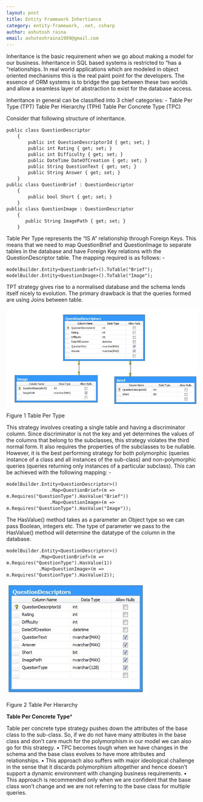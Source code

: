 ```yaml
---
layout: post
title: Entity Framework Inhertiance
category: entity-framework, .net, csharp 
author: ashutosh raina
email: ashutoshraina1989@gmail.com
---
```


Inheritance is the basic requirement when we go about making a model for our business. Inheritance in SQL based systems is restricted to “has a “relationships. In real world applications which are modeled in object oriented mechanisms this is the real paint point for the developers. The essence of ORM systems is to bridge the gap between these two worlds and allow a seamless layer of abstraction to exist for the database access.
<!--excerpt-->

 Inheritance in general can be classified into 3 chief categories: - 
Table Per Type (TPT)
Table Per Hierarchy (TPH)
Table Per Concrete Type (TPC)

Consider that following structure of inheritance.

    public class QuestionDescriptor
        {
            public int QuestionDescriptorId { get; set; }
            public int Rating { get; set; }
            public int Difficulty { get; set; }
            public DateTime DateOfCreation { get; set; }
            public String QuestionText { get; set; }
            public String Answer { get; set; }        
        }
    public class QuestionBrief : QuestionDescriptor
        {
            public bool Short { get; set; }
        }
    public class QuestionImage : QuestionDescriptor
        {
           public String ImagePath { get; set; }
        }

Table Per Type represents the “IS A” relationship through Foreign Keys. This means that we need to map QuestionBrief and QuestionImage to separate tables in the database and have Foreign Key relations with the QuestionDescriptor table.
The mapping required is as follows: -

    modelBuilder.Entity<QuestionBrief>().ToTable("Brief");
    modelBuilder.Entity<QuestionImage>().ToTable("Image");

TPT strategy gives rise to a normalised database and the schema lends itself nicely to evolution. The primary drawback is that the queries formed are using Joins between table.

![Table Per Type](/stylesheets/images/posts/r1.jpg "Table Per Type")

Figure 1 Table Per Type

This strategy involves creating a single table and having a discriminator column. Since discriminator is not the key and yet determines the values of the columns that belong to the subclasses, this strategy violates the third normal form. It also requires the properties of the subclasses to be nullable. However, it is the best performing strategy for both polymorphic (queries instance of a class and all instances of the sub-class) and non-polymorphic queries (queries returning only instances of a particular subclass).
This can be achieved with the following mapping: -

    modelBuilder.Entity<QuestionDescriptor>()
                    .Map<QuestionBrief>(m => m.Requires("QuestionType").HasValue("Brief"))
                    .Map<QuestionImage>(m => m.Requires("QuestionType").HasValue("Image"));

The HasValue() method takes as a parameter an Object type so we can pass Boolean, integers etc. The type of parameter we pass to the HasValue() method will determine the datatype of the column in the database.  
        
    modelBuilder.Entity<QuestionDescriptor>()
                .Map<QuestionBrief>(m => m.Requires("QuestionType").HasValue(1))
                .Map<QuestionImage>(m => m.Requires("QuestionType").HasValue(2));

![R2](/stylesheets/images/posts/r21.jpg "R2")

Figure 2 Table Per Hierarchy

**Table Per Concrete Type***

Table per concrete type strategy pushes down the attributes of the base class to the sub-class. So, if we do not have many attributes in the base class and don’t care much for the polymorphism in our model we can also go for this strategy. 
•   TPC becomes tough when we have changes in the schema and the base class evolves to have more attributes and relationships. 
•   This approach also suffers with major ideological challenge in the sense that it discards polymorphism altogether and hence doesn’t support a dynamic environment with changing business requirements. 
•   This approach is recommended only when we are confident that the base class won’t change and we are not referring to the base class for multiple queries.
